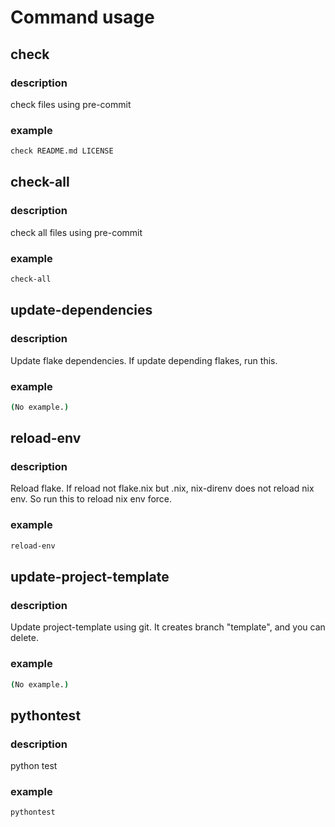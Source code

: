 <!-- markdownlint-disable -->
# Command usage

## check

### description

check files using pre-commit

### example

```bash
check README.md LICENSE
```

## check-all

### description

check all files using pre-commit

### example

```bash
check-all
```

## update-dependencies

### description

Update flake dependencies.
        If update depending flakes, run this.

### example

```bash
(No example.)
```

## reload-env

### description

Reload flake.
        If reload not flake.nix but .nix, nix-direnv does not reload nix env.
        So run this to reload nix env force.

### example

```bash
reload-env
```

## update-project-template

### description

Update project-template using git.
        It creates branch "template", and you can delete.

### example

```bash
(No example.)
```

## pythontest

### description

python test

### example

```bash
pythontest
```


